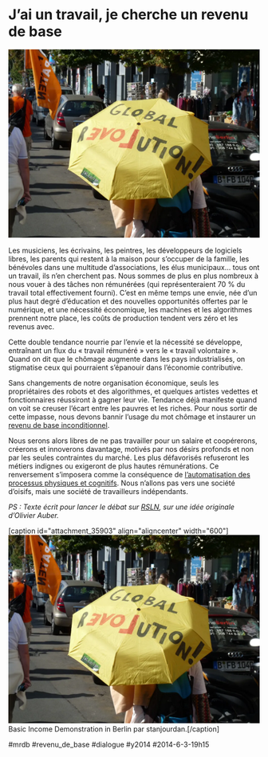# J’ai un travail, je cherche un revenu de base

![](_i/globalrev.webp)

Les musiciens, les écrivains, les peintres, les développeurs de logiciels libres, les parents qui restent à la maison pour s’occuper de la famille, les bénévoles dans une multitude d’associations, les élus municipaux… tous ont un travail, ils n’en cherchent pas. Nous sommes de plus en plus nombreux à nous vouer à des tâches non rémunérées (qui représenteraient 70 % du travail total effectivement fourni). C’est en même temps une envie, née d’un plus haut degré d’éducation et des nouvelles opportunités offertes par le numérique, et une nécessité économique, les machines et les algorithmes prennent notre place, les coûts de production tendent vers zéro et les revenus avec.

Cette double tendance nourrie par l’envie et la nécessité se développe, entraînant un flux du « travail rémunéré » vers le « travail volontaire ». Quand on dit que le chômage augmente dans les pays industrialisés, on stigmatise ceux qui pourraient s’épanouir dans l’économie contributive.

Sans changements de notre organisation économique, seuls les propriétaires des robots et des algorithmes, et quelques artistes vedettes et fonctionnaires réussiront à gagner leur vie. Tendance déjà manifeste quand on voit se creuser l’écart entre les pauvres et les riches. Pour nous sortir de cette impasse, nous devons bannir l’usage du mot chômage et instaurer un [revenu de base inconditionnel](#revenu-de-base).

Nous serons alors libres de ne pas travailler pour un salaire et coopérerons, créerons et innoverons davantage, motivés par nos désirs profonds et non par les seules contraintes du marché. Les plus défavorisés refuseront les métiers indignes ou exigeront de plus hautes rémunérations. Ce renversement s’imposera comme la conséquence de [l’automatisation des processus physiques et cognitifs](http://www.internetactu.net/2014/06/17/travail-et-automatisation-la-fin-du-travail-ne-touche-pas-que-les-emplois-les-moins-qualifies/). Nous n’allons pas vers une société d’oisifs, mais une société de travailleurs indépendants.

*PS : Texte écrit pour lancer le débat sur [RSLN](http://www.rslnmag.fr/post/2014/06/03/Comment-travaillerons-nous-demain-.aspx), sur une idée originale d’Olivier Auber.*

[caption id="attachment\_35903" align="aligncenter" width="600"][![Basic Income Demonstration in Berlin par stanjourdan.](_i/globalrev.webp)](https://www.flickr.com/photos/stanjourdan/9772651432/) Basic Income Demonstration in Berlin par stanjourdan.[/caption]

#mrdb #revenu_de_base #dialogue #y2014 #2014-6-3-19h15
